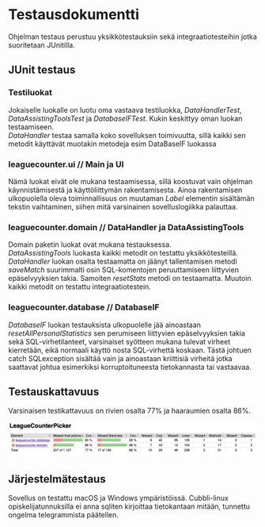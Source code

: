# Testausdokumentti

Ohjelman testaus perustuu yksikkötestauksiin sekä integraatiotesteihin jotka suoritetaan JUnitilla.

## JUnit testaus

### Testiluokat

Jokaiselle luokalle on luotu oma vastaava testiluokka, _DataHandlerTest_, _DataAssistingToolsTest_ ja _DatabaseIFTest_. Kukin keskittyy oman luokan testaamiseen.  
_DataHandler_ testaa samalla koko sovelluksen toimivuutta, sillä kaikki sen metodit käyttävät muotakin metodeja esim DataBaseIF luokassa

### leaguecounter.ui // Main ja UI

Nämä luokat eivät ole mukana testaamisessa, sillä koostuvat vain ohjelman käynnistämisestä ja käyttöliittymän rakentamisesta. Ainoa rakentamisen ulkopuolella oleva toiminnallisuus on muutaman _Label_ elementin sisältämän tekstin vaihtaminen, siihen mitä varsinainen sovelluslogiikka palauttaa.  
  
### leaguecounter.domain // DataHandler ja DataAssistingTools

Domain paketin luokat ovat mukana testauksessa.  
_DataAssistingTools_ luokasta kaikki metodit on testattu yksikkötesteillä.  
_DataHandler_ luokan osalta testaamatta on jäänyt tallentamisen metodi _saveMatch_ suurimmalti osin SQL-komentojen peruuttamiseen liittyvien epäselvyyksien takia. Samoiten _resetStats_ metodi on testaamatta. Muutoin kaikki metodit on testattu integraatiotestein.

### leaguecounter.database // DatabaseIF

_DatabaseIF_ luokan testauksista ulkopuolelle jää ainoastaan _resetAllPersonalStatistics_ sen perumiseen liittyvien epäselvyyksien takia sekä SQL-virhetilanteet, varsinaiset syötteen mukana tulevat virheet kierretään, eikä normaali käyttö nosta SQL-virhettä koskaan. Tästä johtuen catch SQLexception sisältää vain ja ainoastaan kriittisiä virheitä jotka saattavat johtua esimerkiksi korruptoituneesta tietokannasta tai vastaavaa.

## Testauskattavuus

Varsinaisen testikattavuus on rivien osalta 77% ja haaraumien osalta 86%.

<img src="https://raw.githubusercontent.com/EgoTastic/LeagueCounterPicker/main/Dokumentaatio/Kuvat/testaus1.png">

## Järjestelmätestaus

Sovellus on testattu macOS ja Windows ympäristöissä. Cubbli-linux opiskelijatunnuksilla ei anna sqliten kirjoittaa tietokantaan mitään, tunnettu ongelma telegrammista päätellen.

